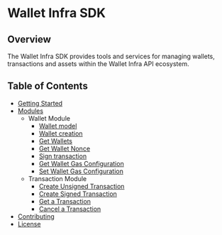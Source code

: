 # Wallet Infra SDK

## Overview

The Wallet Infra SDK provides tools and services for managing wallets, transactions and assets within the Wallet Infra API ecosystem.

## Table of Contents

- [Getting Started](docs/getting-started.md)
- [Modules](docs/)
  - Wallet Module
    - [Wallet model](docs/wallet/wallet-model.md)
    - [Wallet creation](docs/wallet/create-wallet.md)
    - [Get Wallets](docs/wallet/get-wallets.md)
    - [Get Wallet Nonce](docs/wallet/get-wallet-nonce.md)
    - [Sign transaction](docs/wallet/sign-transaction.md)
    - [Get Wallet Gas Configuration](docs/wallet/gas-configuration/get-wallet-gas-configuration.md)
    - [Set Wallet Gas Configuration](docs/wallet/gas-configuration/set-wallet-gas-configuration.md)
  - Transaction Module
    - [Create Unsigned Transaction](docs/transaction/create-unsigned-transaction.md)
    - [Create Signed Transaction](docs/transaction/create-signed-transaction.md)
    - [Get a Transaction](docs/transaction/get-transaction.md)
    - [Cancel a Transaction](docs/transaction/cancel-transaction.md)
- [Contributing](docs/contributing.md)
- [License](docs/license.md)

